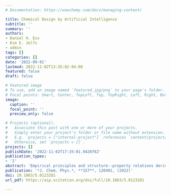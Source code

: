 ```yaml
---
# Documentation: https://wowchemy.com/docs/managing-content/

title: Chemical Design by Artificial Intelligence
subtitle: ''
summary: ''
authors:
- Daniel H. Ess
- Kim E. Jelfs
- admin
tags: []
categories: []
date: '2022-09-01'
lastmod: 2022-11-02T13:35:02-04:00
featured: false
draft: false

# Featured image
# To use, add an image named `featured.jpg/png` to your page's folder.
# Focal points: Smart, Center, TopLeft, Top, TopRight, Left, Right, BottomLeft, Bottom, BottomRight.
image:
  caption: ''
  focal_point: ''
  preview_only: false

# Projects (optional).
#   Associate this post with one or more of your projects.
#   Simply enter your project's folder or file name without extension.
#   E.g. `projects = ["internal-project"]` references `content/project/deep-learning/index.md`.
#   Otherwise, set `projects = []`.
projects: []
publishDate: '2022-11-02T17:35:01.942076Z'
publication_types:
- '2'
abstract: 'Empirical principles and structure--property relations derived from chemical intuition have for centuries driven the design and synthesis of materials and molecules. In recent years, thanks to the compilation of curated experimental and computational databases of compounds and reactions and to the general advances in the application of machine-learning techniques to all fields of science, the design of molecules and materials has been increasingly augmented or even led by data-driven approaches.'
publication: '*J. Chem. Phys.*, **157**, 120401, (2022)'
doi: 10.1063/5.0123281
url_pdf: https://aip.scitation.org/doi/full/10.1063/5.0123281

---
```

